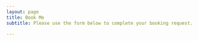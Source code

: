 ```yaml
---
layout: page
title: Book Me
subtitle: Please use the form below to complete your booking request.

---
```



<div id="ff-compose"></div>
<script async defer src="https://formfacade.com/include/100529635403806107683/form/1FAIpQLSe2YaIx5ObfEZPJD0hI38t0aHWsUv21mJq8inR_kbOgiUwUuA/classic.js?div=ff-compose"></script>